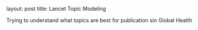 layout: post
title: Lancet Topic Modeling

Trying to understand what topics are best for publication sin Global Health
